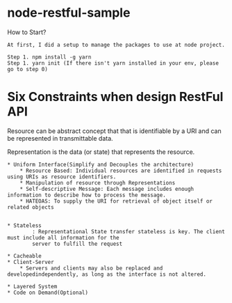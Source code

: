 # node-restful-sample

How to Start?
```
At first, I did a setup to manage the packages to use at node project.

Step 1. npm install -g yarn 
Step 1. yarn init (If there isn't yarn installed in your env, please go to step 0)

```



# Six Constraints when design RestFul API

Resource can be abstract concept that that is identifiable by a URI and can be represented in transmittable data.

Representation is the data (or state) that represents the resource.

```
* Uniform Interface(Simplify and Decouples the architecture)
    * Resource Based: Individual resources are identified in requests using URIs as resource identifiers.
    * Manipulation of resource through Representations
    * Self-descriptive Message: Each message includes enough information to describe how to process the message.
    * HATEOAS: To supply the URI for retrieval of object itself or related objects


* Stateless
        : Representational State transfer stateless is key. The client must include all information for the         
        server to fulfill the request

* Cacheable
* Client-Server
    * Servers and clients may also be replaced and developedindependently, as long as the interface is not altered.

* Layered System
* Code on Demand(Optional)
```
